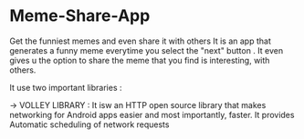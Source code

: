 # Meme-Share-App
Get the funniest memes and even share it with others
It is an app that generates a funny meme everytime you select the "next" button . It even gives u the option to share the meme that you find is interesting, with others.<br>

It use two important libraries :

-> VOLLEY LIBRARY : It isw an HTTP open source library that makes networking for Android apps easier and most importantly, faster. It provides Automatic scheduling of network requests
